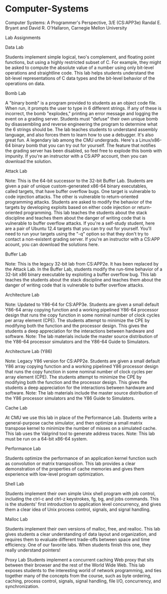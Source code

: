 # Computer-Systems
Computer Systems: A Programmer's Perspective, 3/E (CS:APP3e)  Randal E. Bryant and David R. O'Hallaron, Carnegie Mellon University

Lab Assignments

Data Lab
	
Students implement simple logical, two's complement, and floating point functions, but using a highly restricted subset of C. For example, they might be asked to compute the absolute value of a number using only bit-level operations and straightline code. This lab helps students understand the bit-level representations of C data types and the bit-level behavior of the operations on data.

Bomb Lab
	
A "binary bomb" is a program provided to students as an object code file. When run, it prompts the user to type in 6 different strings. If any of these is incorrect, the bomb "explodes," printing an error message and logging the event on a grading server. Students must "defuse" their own unique bomb by disassembling and reverse engineering the program to determine what the 6 strings should be. The lab teaches students to understand assembly language, and also forces them to learn how to use a debugger. It's also great fun. A legendary lab among the CMU undergrads.
Here's a Linux/x86-64 binary bomb that you can try out for yourself. The feature that notifies the grading server has been disabled, so feel free to explode this bomb with impunity. If you're an instructor with a CS:APP account, then you can download the solution.

Attack Lab

Note: This is the 64-bit successor to the 32-bit Buffer Lab. Students are given a pair of unique custom-generated x86-64 binary executables, called targets, that have buffer overflow bugs. One target is vulnerable to code injection attacks. The other is vulnerable to return-oriented programming attacks. Students are asked to modify the behavior of the targets by developing exploits based on either code injection or return-oriented programming. This lab teaches the students about the stack discipline and teaches them about the danger of writing code that is vulnerable to buffer overflow attacks.
If you're a self-study student, here are a pair of Ubuntu 12.4 targets that you can try out for yourself. You'll need to run your targets using the "-q" option so that they don't try to contact a non-existent grading server. If you're an instructor with a CS:APP acount, you can download the solutions here.

Buffer Lab 

Note: This is the legacy 32-bit lab from CS:APP2e. It has been replaced by the Attack Lab. In the Buffer Lab, students modify the run-time behavior of a 32-bit x86 binary executable by exploiting a buffer overflow bug. This lab teaches the students about the stack discipline and teaches them about the danger of writing code that is vulnerable to buffer overflow attacks.

Architecture Lab

Note: Updated to Y86-64 for CS:APP3e. Students are given a small default Y86-64 array copying function and a working pipelined Y86-64 processor design that runs the copy function in some nominal number of clock cycles per array element (CPE). The students attempt to minimize the CPE by modifying both the function and the processor design. This gives the students a deep appreciation for the interactions between hardware and software.
Note: The lab materials include the master source distribution of the Y86-64 processor simulators and the Y86-64 Guide to Simulators.

Architecture Lab (Y86)

Note: Legacy Y86 version for CS:APP2e. Students are given a small default Y86 array copying function and a working pipelined Y86 processor design that runs the copy function in some nominal number of clock cycles per array element (CPE). The students attempt to minimize the CPE by modifying both the function and the processor design. This gives the students a deep appreciation for the interactions between hardware and software.
Note: The lab materials include the master source distribution of the Y86 processor simulators and the Y86 Guide to Simulators.

Cache Lab

At CMU we use this lab in place of the Performance Lab. Students write a general-purpose cache simulator, and then optimize a small matrix transpose kernel to minimize the number of misses on a simulated cache. This lab uses the Valgrind tool to generate address traces.
Note: This lab must be run on a 64-bit x86-64 system.

Performance Lab

Students optimize the performance of an application kernel function such as convolution or matrix transposition. This lab provides a clear demonstration of the properties of cache memories and gives them experience with low-level program optimization.

Shell Lab

Students implement their own simple Unix shell program with job control, including the ctrl-c and ctrl-z keystrokes, fg, bg, and jobs commands. This is the students' first introduction to application level concurrency, and gives them a clear idea of Unix process control, signals, and signal handling.

Malloc Lab

Students implement their own versions of malloc, free, and realloc. This lab gives students a clear understanding of data layout and organization, and requires them to evaluate different trade-offs between space and time efficiency. One of our favorite labs. When students finish this one, they really understand pointers!

Proxy Lab
	Students implement a concurrent caching Web proxy that sits between their browser and the rest of the World Wide Web. This lab exposes students to the interesting world of network programming, and ties together many of the concepts from the course, such as byte ordering, caching, process control, signals, signal handling, file I/O, concurrency, and synchronization.
